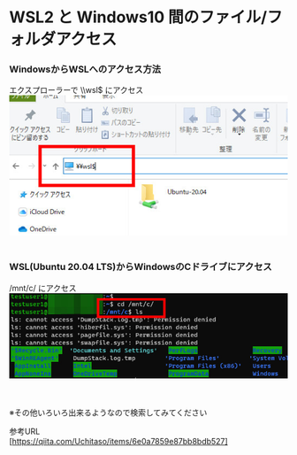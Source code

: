 
# WSL2 と Windows10 間のファイル/フォルダアクセス

### WindowsからWSLへのアクセス方法  

エクスプローラーで \\\wsl$ にアクセス  
![Win->WSL](image/10.jpg "Win->WSL")   
<br />

### WSL(Ubuntu 20.04 LTS)からWindowsのCドライブにアクセス  

/mnt/c/ にアクセス  
![WSL->Win](image/11.jpg "WSL->Win")   
<br />
<br />


※その他いろいろ出来るようなので検索してみてください  

参考URL  
[https://qiita.com/Uchitaso/items/6e0a7859e87bb8bdb527]


<br />
<br />
